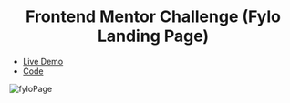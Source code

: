 <h1 align="center"> Frontend Mentor Challenge (Fylo Landing Page) </h1>

- [Live Demo](https://alaashalaby.github.io/fylo-landing-page/index.html)
- [Code](https://github.com/alaashalaby/fylo-landing-page/blob/main/index.html)

![fyloPage](https://user-images.githubusercontent.com/80048047/211484224-e7bf2c07-a5a6-4732-9606-01af642a467f.png)

